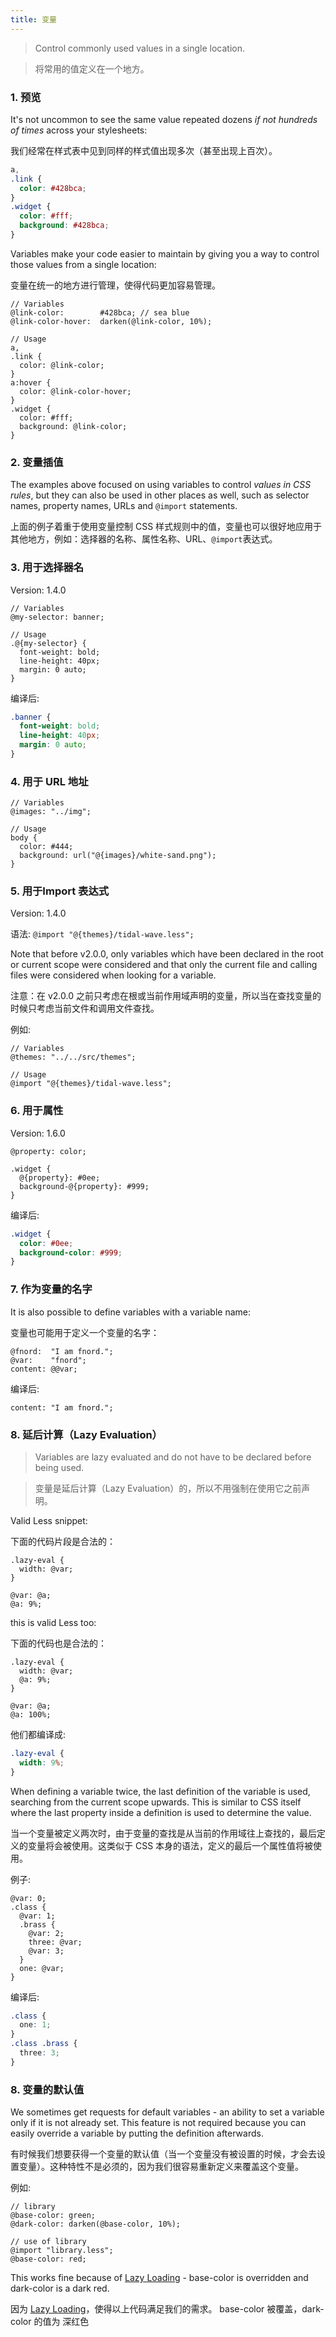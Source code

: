 ```yaml
---
title: 变量
---
```


> Control commonly used values in a single location.

> 将常用的值定义在一个地方。

### 1. 预览

It's not uncommon to see the same value repeated dozens _if not hundreds of times_ across your stylesheets:

我们经常在样式表中见到同样的样式值出现多次（甚至出现上百次）。

```css
a,
.link {
  color: #428bca;
}
.widget {
  color: #fff;
  background: #428bca;
}
```

Variables make your code easier to maintain by giving you a way to control those values from a single location:

变量在统一的地方进行管理，使得代码更加容易管理。

```less
// Variables
@link-color:        #428bca; // sea blue
@link-color-hover:  darken(@link-color, 10%);

// Usage
a,
.link {
  color: @link-color;
}
a:hover {
  color: @link-color-hover;
}
.widget {
  color: #fff;
  background: @link-color;
}
```

### 2. 变量插值

The examples above focused on using variables to control _values in CSS rules_, but they can also be used in other places as well, such as selector names, property names, URLs and `@import` statements.

上面的例子着重于使用变量控制 CSS 样式规则中的值，变量也可以很好地应用于其他地方，例如：选择器的名称、属性名称、URL、`@import`表达式。

### 3. 用于选择器名

Version: 1.4.0

```less
// Variables
@my-selector: banner;

// Usage
.@{my-selector} {
  font-weight: bold;
  line-height: 40px;
  margin: 0 auto;
}
```

编译后:

```css
.banner {
  font-weight: bold;
  line-height: 40px;
  margin: 0 auto;
}
```

### 4. 用于 URL 地址

```less
// Variables
@images: "../img";

// Usage
body {
  color: #444;
  background: url("@{images}/white-sand.png");
}
```

### 5. 用于Import 表达式

Version: 1.4.0

语法: `@import "@{themes}/tidal-wave.less";`

Note that before v2.0.0, only variables which have been declared in the root or current scope were considered and that only the current file and calling files were considered when looking for a variable.

注意：在 v2.0.0 之前只考虑在根或当前作用域声明的变量，所以当在查找变量的时候只考虑当前文件和调用文件查找。

例如:

```less
// Variables
@themes: "../../src/themes";

// Usage
@import "@{themes}/tidal-wave.less";
```

### 6. 用于属性

Version: 1.6.0

```less
@property: color;

.widget {
  @{property}: #0ee;
  background-@{property}: #999;
}
```

编译后:

```css
.widget {
  color: #0ee;
  background-color: #999;
}
```

### 7. 作为变量的名字

It is also possible to define variables with a variable name:

变量也可能用于定义一个变量的名字：

```less
@fnord:  "I am fnord.";
@var:    "fnord";
content: @@var;
```

编译后:

```
content: "I am fnord.";
```

<span class="anchor-target" id="variables-feature-lazy-loading"></span>
<!-- ^ please keep old anchor to not break zillion outer links -->
### 8. 延后计算（Lazy Evaluation）

> Variables are lazy evaluated and do not have to be declared before being used.

> 变量是延后计算（Lazy Evaluation）的，所以不用强制在使用它之前声明。

Valid Less snippet:

下面的代码片段是合法的：

```less
.lazy-eval {
  width: @var;
}

@var: @a;
@a: 9%;
```

this is valid Less too:

下面的代码也是合法的：

```less
.lazy-eval {
  width: @var;
  @a: 9%;
}

@var: @a;
@a: 100%;
```

他们都编译成:

```css
.lazy-eval {
  width: 9%;
}
```

When defining a variable twice, the last definition of the variable is used, searching from the current scope upwards. This is similar to CSS itself where the last property inside a definition is used to determine the value.

当一个变量被定义两次时，由于变量的查找是从当前的作用域往上查找的，最后定义的变量将会被使用。这类似于 CSS 本身的语法，定义的最后一个属性值将被使用。

例子:

```less
@var: 0;
.class {
  @var: 1;
  .brass {
    @var: 2;
    three: @var;
    @var: 3;
  }
  one: @var;
}
```

编译后:

```css
.class {
  one: 1;
}
.class .brass {
  three: 3;
}
```

### 8. 变量的默认值

We sometimes get requests for default variables - an ability to set a variable only if it is not already set. This feature is not required because you can easily override a variable by putting the definition afterwards.

有时候我们想要获得一个变量的默认值（当一个变量没有被设置的时候，才会去设置变量）。这种特性不是必须的，因为我们很容易重新定义来覆盖这个变量。

例如:

```less
// library
@base-color: green;
@dark-color: darken(@base-color, 10%);

// use of library
@import "library.less";
@base-color: red;
```

This works fine because of [Lazy Loading](#variables-feature-lazy-loading) - base-color is overridden and dark-color is a dark red.

因为 [Lazy Loading](#variables-feature-lazy-loading)，使得以上代码满足我们的需求。 base-color 被覆盖，dark-color 的值为 深红色
